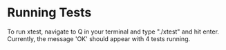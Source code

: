 # Running Tests

To run xtest, navigate to Q in your terminal and type "./xtest" and hit enter.
Currently, the message 'OK' should appear with 4 tests running.